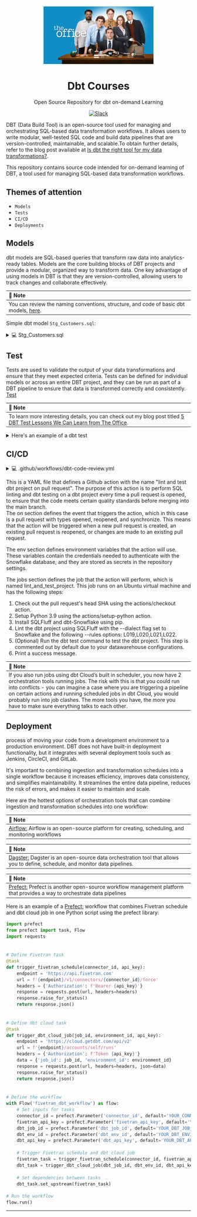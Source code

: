 <html>
    <p align="center"> 
        <img src="https://github.com/Abdullahi-Ahmed/The_Office/blob/main/resources/the_office.png" alt="the Office Profile" width="300">
    </p>
    <h1 align="center">
        Dbt Courses
    </h1>
    <p align="center">
        Open Source Repository for dbt on-demand Learning
    </p>
    <p align="center">
        <a href="https://www.getdbt.com/community/join-the-community/">
            <img src="https://img.shields.io/badge/slack-join_chat.svg?logo=slack&style=social" alt="Slack" />
        </a>
    </p>
</html> 

DBT (Data Build Tool) is an open-source tool used for managing and orchestrating SQL-based data transformation workflows. It allows users to write modular, well-tested SQL code and build data pipelines that are version-controlled, maintainable, and scalable.To obtain further details, refer to the blog post available at [Is dbt the right tool for my data transformations?](https://www.getdbt.com/blog/is-dbt-the-right-tool-for-my-data-transformations/).  
  
This repository contains source code intended for on-demand learning of DBT, a tool used for managing SQL-based data transformation workflows.  


## Themes of attention
* `Models`
* `Tests`  
* `CI/CD`
* `Deployments`  

## Models
dbt models are SQL-based queries that transform raw data into analytics-ready tables. Models are the core building blocks of DBT projects and provide a modular, organized way to transform data. One key advantage of using models in DBT is that they are version-controlled, allowing users to track changes and collaborate effectively.  

| **📝 Note** |
|:---------|
| You can review the naming conventions, structure, and code of basic dbt models, [here](https://github.com/Abdullahi-Ahmed/The_Office/tree/main/models). |  

Simple dbt model `Stg_Customers.sql`:

<details>

<summary>💻 Stg_Customers.sql</summary>

---

```sql
    with customers as (

        select 
            id as customer_id,
            first_name,
            last_name

        from raw.jaffle_shop.customer
    )

    select * from customers
```

---

</details>  



## Test
Tests are used to validate the output of your data transformations and ensure that they meet expected criteria. Tests can be defined for individual models or across an entire DBT project, and they can be run as part of a DBT pipeline to ensure that data is transformed correctly and consistently. [Test](https://docs.getdbt.com/docs/build/tests)  

| **📝 Note** |
|:---------|
| To learn more interesting details, you can check out my blog post titled [5 DBT Test Lessons We Can Learn from The Office](https://medium.com/@aaomar/5-dbt-tests-lessons-we-can-learn-from-the-office-7b177b2eb031). |  

<details>

<summary> Here's an example of a dbt test </summary>

---

```yml
version: 2

models:
  - name: orders
    columns:
      - name: order_id
        tests:
          - unique
          - not_null

```

---

</details>  

## CI/CD
<details>

<summary>💻 .github/workflows/dbt-code-review.yml </summary>

---

```yaml
name: lint and test dbt project on pull request

on:
  pull_request:
    types: [opened, reopened, synchronize]

env:
  DBT_PROFILES_DIR: ./
  DTB_PROFILE_USER : ${{ secrets.DTB_PROFILE_USER  }}
  DTB_PROFILE_PW : ${{ secrets.DTB_PROFILE_PW  }}
  DTB_PROFILE_ROLE : ${{ secrets.DTB_PROFILE_ROLE  }}
  DTB_PROFILE_ACCOUNT: ${{ secrets.DTB_PROFILE_ACCOUNT }}
  DTB_PROFILE_DB : ${{ secrets.DTB_PROFILE_DB  }}
  DTB_PROFILE_WH  : ${{ secrets.DTB_PROFILE_WH   }}
  DTB_PROFILE_SCHEMA : ${{ secrets.DTB_PROFILE_SCHEMA  }}


jobs:
  lint_and_test_project:
    name: Lint and Test dbt project
    runs-on: ubuntu-latest
    steps:
      - uses: actions/checkout@v2
        with:
          ref: ${{ github.event.pull_request.head.sha }}
      - name: Setup Python
        uses: actions/setup-python@v2
        with:
          python-version: '3.9'
      - name: Install SQLFluff and dbt
        run: |
          pip install sqlfluff
          pip install dbt-snowflake
      - name: Lint project
        run: sqlfluff lint models --dialect snowflake --rules L019,L020,L021,L022
#       - name: Test project
#         run: dbt test
      - name: Print success message
        run: echo "The Code Seems Good to GO!"
```

---

</details>    

This is a YAML file that defines a Github action with the name "lint and test dbt project on pull request". The purpose of this action is to perform SQL linting and dbt testing on a dbt project every time a pull request is opened, to ensure that the code meets certain quality standards before merging into the main branch.  
The on section defines the event that triggers the action, which in this case is a pull request with types opened, reopened, and synchronize. This means that the action will be triggered when a new pull request is created, an existing pull request is reopened, or changes are made to an existing pull request.

The env section defines environment variables that the action will use. These variables contain the credentials needed to authenticate with the Snowflake database, and they are stored as secrets in the repository settings.

The jobs section defines the job that the action will perform, which is named lint_and_test_project. This job runs on an Ubuntu virtual machine and has the following steps: 
1. Check out the pull request's head SHA using the actions/checkout action.
2. Setup Python 3.9 using the actions/setup-python action.
3. Install SQLFluff and dbt-Snowflake using pip.
4. Lint the dbt project using SQLFluff with the --dialect flag set to Snowflake and the following --rules options: L019,L020,L021,L022.
5. (Optional) Run the dbt test command to test the dbt project. This step is commented out by default due to your datawarehouse configurations.
6. Print a success message.   

| **📝 Note** |
|:---------|
| If you also run jobs using dbt Cloud’s built in scheduler, you now have 2 orchestration tools running jobs. The risk with this is that you could run into conflicts - you can imagine a case where you are triggering a pipeline on certain actions and running scheduled jobs in dbt Cloud, you would probably run into job clashes. The more tools you have, the more you have to make sure everything talks to each other. | 

## Deployment
process of moving your code from a development environment to a production environment. DBT does not have built-in deployment functionality, but it integrates with several deployment tools such as Jenkins, CircleCI, and GitLab.

It's important to combining ingestion and transformation schedules into a single workflow because it increases efficiency, improves data consistency, and simplifies maintainability. It streamlines the entire data pipeline, reduces the risk of errors, and makes it easier to maintain and scale.

Here are the hottest options of orchestration tools that can combine ingestion and transformation schedules into one workflow:

| **📝 Note** |
|:---------|
| [Airflow:](https://airflow.apache.org/docs/apache-airflow/stable/) Airflow is an open-source platform for creating, scheduling, and monitoring workflows | 

| **📝 Note** |
|:---------|
| [Dagster:](https://docs.dagster.io/getting-started) Dagster is an open-source data orchestration tool that allows you to define, schedule, and monitor data pipelines. |

| **📝 Note** |
|:---------|
| [Prefect:](https://www.prefect.io/opensource/) Prefect is another open-source workflow management platform that provides a way to orchestrate data pipelines |

Here is an example of a [Prefect:](https://www.prefect.io/opensource/) workflow that combines Fivetran schedule and dbt cloud job in one Python script using the prefect library:

```python
import prefect
from prefect import task, Flow
import requests


# Define Fivetran task
@task
def trigger_fivetran_schedule(connector_id, api_key):
    endpoint = 'https://api.fivetran.com'
    url = f'{endpoint}/v1/connectors/{connector_id}/force'
    headers = {'Authorization': f'Bearer {api_key}'}
    response = requests.post(url, headers=headers)
    response.raise_for_status()
    return response.json()


# Define dbt cloud task
@task
def trigger_dbt_cloud_job(job_id, environment_id, api_key):
    endpoint = 'https://cloud.getdbt.com/api/v2'
    url = f'{endpoint}/accounts/self/runs'
    headers = {'Authorization': f'Token {api_key}'}
    data = {'job_id': job_id, 'environment_id': environment_id}
    response = requests.post(url, headers=headers, json=data)
    response.raise_for_status()
    return response.json()


# Define the workflow
with Flow('fivetran_dbt_workflow') as flow:
    # Set inputs for tasks
    connector_id = prefect.Parameter('connector_id', default='YOUR_CONNECTOR_ID')
    fivetran_api_key = prefect.Parameter('fivetran_api_key', default='YOUR_FIVETRAN_API_KEY')
    dbt_job_id = prefect.Parameter('dbt_job_id', default='YOUR_DBT_JOB_ID')
    dbt_env_id = prefect.Parameter('dbt_env_id', default='YOUR_DBT_ENVIRONMENT_ID')
    dbt_api_key = prefect.Parameter('dbt_api_key', default='YOUR_DBT_API_KEY')

    # Trigger Fivetran schedule and dbt cloud job
    fivetran_task = trigger_fivetran_schedule(connector_id, fivetran_api_key)
    dbt_task = trigger_dbt_cloud_job(dbt_job_id, dbt_env_id, dbt_api_key)

    # Set dependencies between tasks
    dbt_task.set_upstream(fivetran_task)

# Run the workflow
flow.run()

```

---
